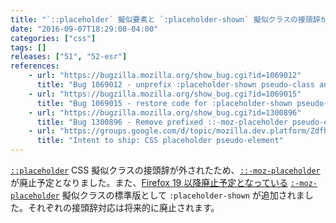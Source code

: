 ```yaml
---
title: "`::placeholder` 擬似要素と `:placeholder-shown` 擬似クラスの接頭辞が外れました"
date: "2016-09-07T18:29:00-04:00"
categories: ["css"]
tags: []
releases: ["51", "52-esr"]
references:
    - url: "https://bugzilla.mozilla.org/show_bug.cgi?id=1069012"
      title: "Bug 1069012 - unprefix :placeholder-shown pseudo-class and ::placeholder pseudo-element"
    - url: "https://bugzilla.mozilla.org/show_bug.cgi?id=1069015"
      title: "Bug 1069015 - restore code for :placeholder-shown pseudo-class"
    - url: "https://bugzilla.mozilla.org/show_bug.cgi?id=1300896"
      title: "Bug 1300896 - Remove prefixed ::-moz-placeholder pseudo-element and pseudo-class."
    - url: "https://groups.google.com/d/topic/mozilla.dev.platform/ZdfheO1AXP0/discussion"
      title: "Intent to ship: CSS placeholder pseudo-element"
---
```

[`::placeholder`](https://developer.mozilla.org/docs/Web/CSS/::placeholder) CSS 擬似クラスの接頭辞が外されたため、[`::-moz-placeholder`](https://developer.mozilla.org/docs/Web/CSS/::-moz-placeholder) が廃止予定となりました。また、[Firefox 19 以降廃止予定となっている](https://www.fxsitecompat.dev/ja/docs/2012/moz-placeholder-pseudo-class-has-been-replaced-with-the-pseudo-element/)  [`:-moz-placeholder`](https://developer.mozilla.org/docs/Web/CSS/:-moz-placeholder) 擬似クラスの標準版として `:placeholder-shown` が追加されました。それぞれの接頭辞対応は将来的に廃止されます。
